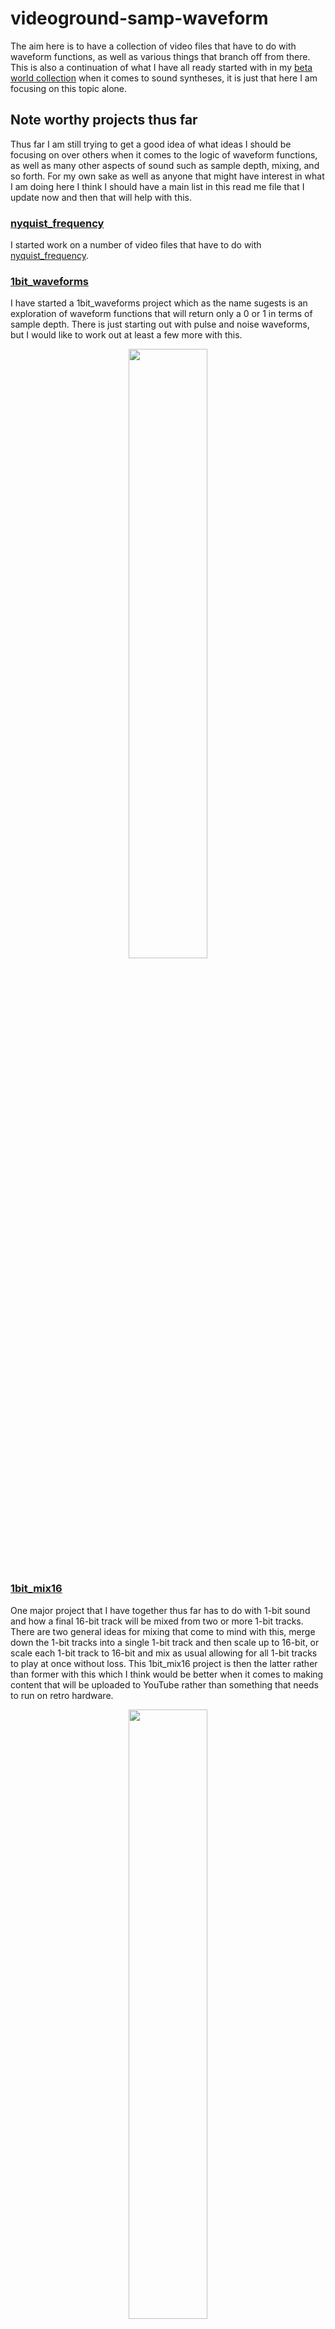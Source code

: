 # videoground-samp-waveform

The aim here is to have a collection of video files that have to do with waveform functions, as well as various things that branch off from there. This is also a continuation of what I have all ready started with in my [beta world collection](https://github.com/dustinpfister/videoground-beta-world) when it comes to sound syntheses, it is just that here I am focusing on this topic alone.

## Note worthy projects thus far

Thus far I am still trying to get a good idea of what ideas I should be focusing on over others when it comes to the logic of waveform functions, as well as many other aspects of sound such as sample depth, mixing, and so forth. For my own sake as well as anyone that might have interest in what I am doing here I think I should have a main list in this read me file that I update now and then that will help with this.

### [nyquist_frequency](https://github.com/dustinpfister/videoground-samp-waveform/tree/master/videos/nyquist_frequency)

I started work on a number of video files that have to do with [nyquist\_frequency](https://en.wikipedia.org/wiki/Nyquist_frequency). 

### [1bit\_waveforms](https://github.com/dustinpfister/videoground-samp-waveform/tree/master/videos/1bit_waveforms)

I have started a 1bit\_waveforms project which as the name sugests is an exploration of waveform functions that will return only a 0 or 1 in terms of sample depth. There is just starting out with pulse and noise waveforms, but I would like to work out at least a few more with this.

<div align="center">
      <a href="https://www.youtube.com/watch?v=7vjvp2R8Yh4">
         <img src="https://img.youtube.com/vi/7vjvp2R8Yh4/0.jpg" style="width:50%;">
      </a>
</div>

### [1bit\_mix16](https://github.com/dustinpfister/videoground-samp-waveform/tree/master/videos/1bit_mix16)

One major project that I have together thus far has to do with 1-bit sound and how a final 16-bit track will be mixed from two or more 1-bit tracks. There are two general ideas for mixing that come to mind with this, merge down the 1-bit tracks into a single 1-bit track and then scale up to 16-bit, or scale each 1-bit track to 16-bit and mix as usual allowing for all 1-bit tracks to play at once without loss. This 1bit\_mix16 project is then the latter rather than former with this which I think would be better when it comes to making content that will be uploaded to YouTube rather than something that needs to run on retro hardware.

<div align="center">
      <a href="https://www.youtube.com/watch?v=glOx1dScKT8">
         <img src="https://img.youtube.com/vi/glOx1dScKT8/0.jpg" style="width:50%;">
      </a>
</div>

## Getting started with a waveform function

The first few forms of the module that I have made for creating audio sample data work in part by defining a function that will be called for each sample value for an over all waveform. Other functions outside of the waveform function will be used to define what final values should be for things like frequency, amplitude, and any additional values that should be in a given 'sampset' object that will be passed as the first argument. The second argument is then an alpha value \( 0 to 1 float value \) that reflects the current over all progress of the waveform. This alpha value will typically be tied to the over all progress of the video project, but can also be adjusted to any duration depending on the state of the code of the over all video project file.

The return value of a waveform function should then be in -1 to 1 float format. The final value that will be used will then of course depend on what thew final sample depth is. As of this writing I am going with 16 bit signed integers.

A simple pulse waveform function might look something like this then:

```js
CS.WAVE_FORM_FUNCTIONS.pulse = (sampeset, a_wave ) => {
    const duty = sampeset.duty === undefined ? 0.5 : sampeset.duty;
    const a = sampeset.frequency * a_wave % 1;
    if(a < duty){
        return  -1 * sampeset.amplitude;
    }
    return sampeset.amplitude;
};
```

## Videoground

This repo is one of several projects that work on top of my electionjs project that I call [videoground](https://github.com/dustinpfister/videoground). This is my own tool that I have made for creating any kind of video project that involves generating a whole bunch of image files for each frame, and also any additional assets such as a wave file that can then be used to create a final video project with ffmpeg. Getting into this project in detail is outside the scope of this read me file of course, but if you are trying to get this working on your end you will also need videoground to run the content here.


